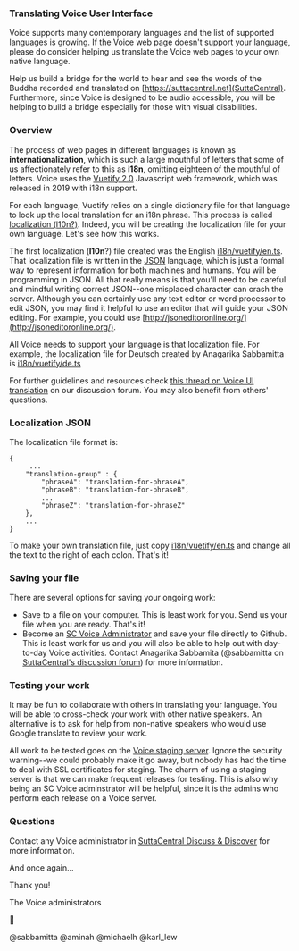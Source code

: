 ### Translating Voice User Interface
Voice supports many contemporary languages
and the list of supported languages is growing.
If the Voice web page doesn't support your language,
please do consider helping us translate the Voice web pages
to your own native language. 

Help us build a bridge for the world to hear and see 
the words of the Buddha recorded and translated on 
[https://suttacentral.net](SuttaCentral). 
Furthermore, since Voice is designed to be audio accessible,
you will be helping to build a bridge especially for 
those with visual disabilities.

### Overview
The process of web pages in different languages is known as **internationalization**, which is such a large mouthful of letters that some of us affectionately refer to this as **i18n**, omitting eighteen of the mouthful of letters. Voice uses the [Vuetify 2.0](https://vuetifyjs.com/en/) Javascript web framework, which was released in 2019 with i18n support. 

For each language, Vuetify relies on a single dictionary file for that language to look up the local translation for an i18n phrase. This process is called [localization (l10n?)](https://www.w3.org/International/questions/qa-i18n). Indeed, you will be creating the localization file for your own language. Let's see how this works.

The first localization (**l10n**?) file created was the English [i18n/vuetify/en.ts](https://github.com/sc-voice/sc-voice/blob/master/src/i18n/vuetify/en.ts). That localization file is written in the [JSON](https://www.json.org/) language, which is just a formal way to represent information for both machines and humans. You will be programming in JSON. All that really means is that you'll need to be careful and mindful writing correct JSON--one misplaced character can crash the server.  Although you can certainly use any text editor or word processor to edit JSON, you may find it helpful to use an editor that will guide your JSON editing. For example, you could use [http://jsoneditoronline.org/](http://jsoneditoronline.org/).

All Voice needs to support your language is that localization file. For example, the localization file for Deutsch created by Anagarika Sabbamitta is [i18n/vuetify/de.ts](https://github.com/sc-voice/sc-voice/blob/master/src/i18n/vuetify/de.ts)

For further guidelines and resources check [this thread on Voice UI translation](https://discourse.suttacentral.net/t/wanted-translator-for-sc-voice-interface/13928) on our discussion forum. You may also benefit from others' questions.

### Localization JSON
The localization file format is:

```
{
     ...
    "translation-group" : {
        "phraseA": "translation-for-phraseA",
        "phraseB": "translation-for-phraseB",
        ...
        "phraseZ": "translation-for-phraseZ"
    }, 
    ...
}
```

To make your own translation file, just copy [i18n/vuetify/en.ts](https://github.com/sc-voice/sc-voice/blob/master/src/i18n/vuetify/en.ts) and change all the text to the right of each colon. That's it!

### Saving your file

There are several options for saving your ongoing work:

* Save to a file on your computer. This is least work for you. Send us your file when you are ready. That's it!
* Become an [SC Voice Administrator](/sc-voice/en/SuttaCentral-Voice-Administration) and save your file directly to Github. This is least work for us and you will also be able to help out with day-to-day Voice activities. Contact Anagarika Sabbamita (@sabbamitta on [SuttaCentral's discussion forum](https://discourse.suttacentral.net/)) for more information.

### Testing your work

It may be fun to collaborate with others in translating your language. You will be able to cross-check your work with other native speakers. An alternative is to ask for help from non-native speakers who would use Google translate to review your work. 

All work to be tested goes on the [Voice staging server](https://35.176.116.11/scv/index.html#/sutta). Ignore the security warning--we could probably make it go away, but nobody has had the time to deal with SSL certificates for staging. The charm of using a staging server is that we can make frequent releases for testing. This is also why being an SC Voice adminstrator will be helpful, since it is the admins who perform each release on a Voice server.

### Questions

Contact any Voice administrator in [SuttaCentral Discuss & Discover](https://discourse.suttacentral.net/t/wanted-translator-for-sc-voice-interface/13928/11) for more information.

And once again...

Thank you!

The Voice administrators

🙏 

@sabbamitta
@aminah
@michaelh
@karl_lew




